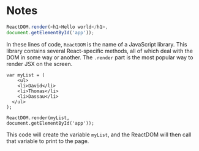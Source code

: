 # Notes

```JavaScript
ReactDOM.render(<h1>Hello world</h1>,
document.getElementById('app'));
```
In these lines of code, `ReactDOM` is the name of a JavaScript library. This library contains several React-specific methods, all of which deal with the DOM in some way or another. The `.render` part is the most popular way to render JSX on the screen.

```ReactJS
var myList = (
	<ul>
    <li>David</li>
    <li>Thomas</li>
    <li>Dassau</li>
  </ul>
);

ReactDOM.render(myList,
document.getElementById('app'));
```
This code will create the variable `myList`, and the ReactDOM will then call that variable to print to the page.
